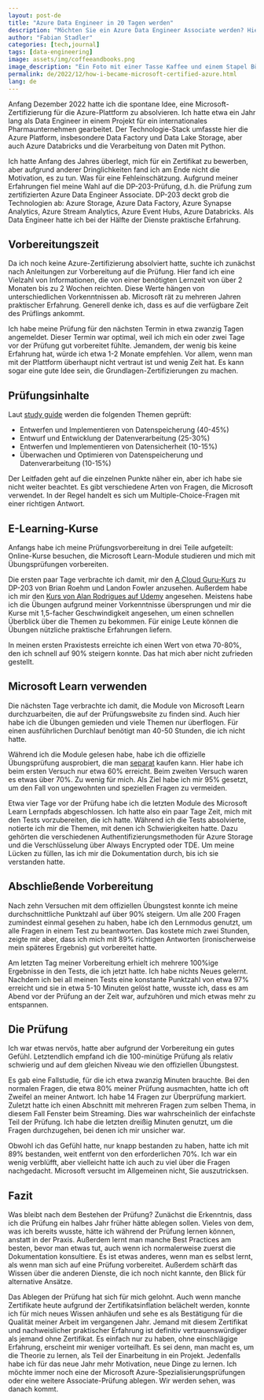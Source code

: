 ```yaml
---
layout: post-de
title: "Azure Data Engineer in 20 Tagen werden"
description: "Möchten Sie ein Azure Data Engineer Associate werden? Hier beschreibe ich, wie ich es gemacht habe und gehe im Detail auf den Prüfungsinhalt ein."
author: "Fabian Stadler"
categories: [tech,journal]
tags: [data-engineering]
image: assets/img/coffeeandbooks.png
image_description: "Ein Foto mit einer Tasse Kaffee und einem Stapel Bücher auf einem Tisch als Metapher für das Lernen."
permalink: de/2022/12/how-i-became-microsoft-certified-azure.html
lang: de
---
```


Anfang Dezember 2022 hatte ich die spontane Idee, eine Microsoft-Zertifizierung für die Azure-Plattform zu absolvieren. Ich hatte etwa ein Jahr lang als Data Engineer in einem Projekt für ein internationales Pharmaunternehmen gearbeitet. Der Technologie-Stack umfasste hier die Azure Platform, insbesondere Data Factory und Data Lake Storage, aber auch Azure Databricks und die Verarbeitung von Daten mit Python.

Ich hatte Anfang des Jahres überlegt, mich für ein Zertifikat zu bewerben, aber aufgrund anderer Dringlichkeiten fand ich am Ende nicht die Motivation, es zu tun. Was für eine Fehleinschätzung. Aufgrund meiner Erfahrungen fiel meine Wahl auf die DP-203-Prüfung, d.h. die Prüfung zum zertifizierten Azure Data Engineer Associate.
DP-203 deckt grob die Technologien ab: Azure Storage, Azure Data Factory, Azure Synapse Analytics, Azure Stream Analytics, Azure Event Hubs, Azure Databricks. Als Data Engineer hatte ich bei der Hälfte der Dienste praktische Erfahrung.


## Vorbereitungszeit


Da ich noch keine Azure-Zertifizierung absolviert hatte, suchte ich zunächst nach Anleitungen zur Vorbereitung auf die Prüfung. Hier fand ich eine Vielzahl von Informationen, die von einer benötigten Lernzeit von über 2 Monaten bis zu 2 Wochen reichten. Diese Werte hängen von unterschiedlichen Vorkenntnissen ab. Microsoft rät zu mehreren Jahren praktischer Erfahrung. Generell denke ich, dass es auf die verfügbare Zeit des Prüflings ankommt.


Ich habe meine Prüfung für den nächsten Termin in etwa zwanzig Tagen angemeldet. Dieser Termin war optimal, weil ich mich ein oder zwei Tage vor der Prüfung gut vorbereitet fühlte. Jemandem, der wenig bis keine Erfahrung hat, würde ich etwa 1-2 Monate empfehlen. Vor allem, wenn man mit der Plattform überhaupt nicht vertraut ist und wenig Zeit hat. Es kann sogar eine gute Idee sein, die Grundlagen-Zertifizierungen zu machen.


## Prüfungsinhalte


Laut [study guide](https://learn.microsoft.com/en-us/certifications/exams/dp-203) werden die folgenden Themen geprüft:


  * Entwerfen und Implementieren von Datenspeicherung (40-45%)
  * Entwurf und Entwicklung der Datenverarbeitung (25-30%)
  * Entwerfen und Implementieren von Datensicherheit (10-15%)
  * Überwachen und Optimieren von Datenspeicherung und Datenverarbeitung (10-15%)


Der Leitfaden geht auf die einzelnen Punkte näher ein, aber ich habe sie nicht weiter beachtet. Es gibt verschiedene Arten von Fragen, die Microsoft verwendet. In der Regel handelt es sich um Multiple-Choice-Fragen mit einer richtigen Antwort.


## E-Learning-Kurse


Anfangs habe ich meine Prüfungsvorbereitung in drei Teile aufgeteilt: Online-Kurse besuchen, die Microsoft Learn-Module studieren und mich mit Übungsprüfungen vorbereiten.


Die ersten paar Tage verbrachte ich damit, mir den [A Cloud Guru-Kurs](https://learn.acloud.guru/course/microsoft-certified-azure-data-engineer-associate-dp203/overview) zu DP-203 von Brian Roehm und Landon Fowler anzusehen. Außerdem habe ich mir den [Kurs von Alan Rodrigues auf Udemy](https://www.udemy.com/course/data-engineering-on-microsoft-azure/) angesehen. Meistens habe ich die Übungen aufgrund meiner Vorkenntnisse übersprungen und mir die Kurse mit 1,5-facher Geschwindigkeit angesehen, um einen schnellen Überblick über die Themen zu bekommen. Für einige Leute können die Übungen nützliche praktische Erfahrungen liefern.


In meinen ersten Praxistests erreichte ich einen Wert von etwa 70-80%, den ich schnell auf 90% steigern konnte. Das hat mich aber nicht zufrieden gestellt.


## Microsoft Learn verwenden


Die nächsten Tage verbrachte ich damit, die Module von Microsoft Learn durchzuarbeiten, die auf der Prüfungswebsite zu finden sind. Auch hier habe ich die Übungen gemieden und viele Themen nur überflogen. Für einen ausführlichen Durchlauf benötigt man 40-50 Stunden, die ich nicht hatte.


Während ich die Module gelesen habe, habe ich die offizielle Übungsprüfung ausprobiert, die man [separat](https://eu1.mindhub.com/dp-203-data-engineering-on-microsoft-azure-microsoft-official-practice-test/p/MU-DP-203) kaufen kann. Hier habe ich beim ersten Versuch nur etwa 60% erreicht. Beim zweiten Versuch waren es etwas über 70%. Zu wenig für mich. Als Ziel habe ich mir 95% gesetzt, um den Fall von ungewohnten und speziellen Fragen zu vermeiden.


Etwa vier Tage vor der Prüfung habe ich die letzten Module des Microsoft Learn Lernpfads abgeschlossen. Ich hatte also ein paar Tage Zeit, mich mit den Tests vorzubereiten, die ich hatte. Während ich die Tests absolvierte, notierte ich mir die Themen, mit denen ich Schwierigkeiten hatte. Dazu gehörten die verschiedenen Authentifizierungsmethoden für Azure Storage und die Verschlüsselung über Always Encrypted oder TDE. Um meine Lücken zu füllen, las ich mir die Dokumentation durch, bis ich sie verstanden hatte.


## Abschließende Vorbereitung


Nach zehn Versuchen mit dem offiziellen Übungstest konnte ich meine durchschnittliche Punktzahl auf über 90% steigern. Um alle 200 Fragen zumindest einmal gesehen zu haben, habe ich den Lernmodus genutzt, um alle Fragen in einem Test zu beantworten. Das kostete mich zwei Stunden, zeigte mir aber, dass ich mich mit 89% richtigen Antworten (ironischerweise mein späteres Ergebnis) gut vorbereitet hatte.


Am letzten Tag meiner Vorbereitung erhielt ich mehrere 100%ige Ergebnisse in den Tests, die ich jetzt hatte. Ich habe nichts Neues gelernt. Nachdem ich bei all meinen Tests eine konstante Punktzahl von etwa 97% erreicht und sie in etwa 5-10 Minuten gelöst hatte, wusste ich, dass es am Abend vor der Prüfung an der Zeit war, aufzuhören und mich etwas mehr zu entspannen.


## Die Prüfung


Ich war etwas nervös, hatte aber aufgrund der Vorbereitung ein gutes Gefühl. Letztendlich empfand ich die 100-minütige Prüfung als relativ schwierig und auf dem gleichen Niveau wie den offiziellen Übungstest.


Es gab eine Fallstudie, für die ich etwa zwanzig Minuten brauchte. Bei den normalen Fragen, die etwa 80% meiner Prüfung ausmachten, hatte ich oft Zweifel an meiner Antwort. Ich habe 14 Fragen zur Überprüfung markiert. Zuletzt hatte ich einen Abschnitt mit mehreren Fragen zum selben Thema, in diesem Fall Fenster beim Streaming. Dies war wahrscheinlich der einfachste Teil der Prüfung. Ich habe die letzten dreißig Minuten genutzt, um die Fragen durchzugehen, bei denen ich mir unsicher war.


Obwohl ich das Gefühl hatte, nur knapp bestanden zu haben, hatte ich mit 89% bestanden, weit entfernt von den erforderlichen 70%. Ich war ein wenig verblüfft, aber vielleicht hatte ich auch zu viel über die Fragen nachgedacht. Microsoft versucht im Allgemeinen nicht, Sie auszutricksen.


## Fazit


Was bleibt nach dem Bestehen der Prüfung? Zunächst die Erkenntnis, dass ich die Prüfung ein halbes Jahr früher hätte ablegen sollen. Vieles von dem, was ich bereits wusste, hätte ich während der Prüfung lernen können, anstatt in der Praxis. Außerdem lernt man manche Best Practices am besten, bevor man etwas tut, auch wenn ich normalerweise zuerst die Dokumentation konsultiere. Es ist etwas anderes, wenn man es selbst lernt, als wenn man sich auf eine Prüfung vorbereitet. Außerdem schärft das Wissen über die anderen Dienste, die ich noch nicht kannte, den Blick für alternative Ansätze.


Das Ablegen der Prüfung hat sich für mich gelohnt. Auch wenn manche Zertifikate heute aufgrund der Zertifikatsinflation belächelt werden, konnte ich für mich neues Wissen anhäufen und sehe es als Bestätigung für die Qualität meiner Arbeit im vergangenen Jahr. Jemand mit diesem Zertifikat und nachweislicher praktischer Erfahrung ist definitiv vertrauenswürdiger als jemand ohne Zertifikat. Es einfach nur zu haben, ohne einschlägige Erfahrung, erscheint mir weniger vorteilhaft. Es sei denn, man macht es, um die Theorie zu lernen, als Teil der Einarbeitung in ein Projekt. Jedenfalls habe ich für das neue Jahr mehr Motivation, neue Dinge zu lernen. Ich möchte immer noch eine der Microsoft Azure-Spezialisierungsprüfungen oder eine weitere Associate-Prüfung ablegen. Wir werden sehen, was danach kommt.